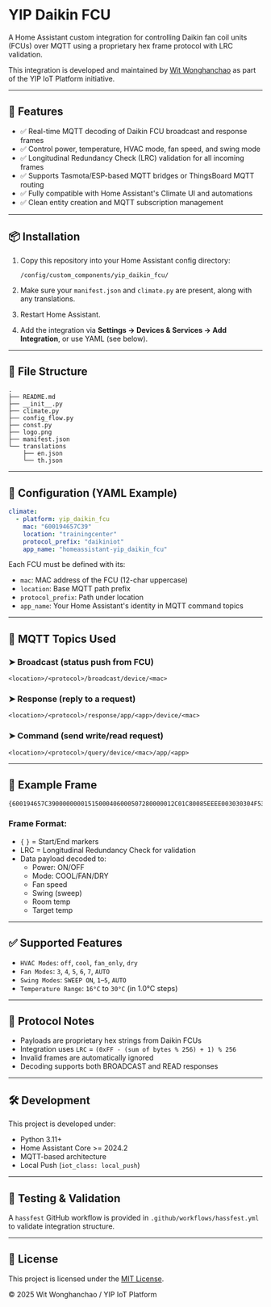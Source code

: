 # YIP Daikin FCU

A Home Assistant custom integration for controlling Daikin fan coil units (FCUs) over MQTT using a proprietary hex frame protocol with LRC validation.

This integration is developed and maintained by [Wit Wonghanchao](https://github.com/witwonghanchao) as part of the YIP IoT Platform initiative.

---

## 🌟 Features

- ✅ Real-time MQTT decoding of Daikin FCU broadcast and response frames
- ✅ Control power, temperature, HVAC mode, fan speed, and swing mode
- ✅ Longitudinal Redundancy Check (LRC) validation for all incoming frames
- ✅ Supports Tasmota/ESP-based MQTT bridges or ThingsBoard MQTT routing
- ✅ Fully compatible with Home Assistant's Climate UI and automations
- ✅ Clean entity creation and MQTT subscription management

---

## 📦 Installation

1. Copy this repository into your Home Assistant config directory:

   ```
   /config/custom_components/yip_daikin_fcu/
   ```

2. Make sure your `manifest.json` and `climate.py` are present, along with any translations.

3. Restart Home Assistant.

4. Add the integration via **Settings → Devices & Services → Add Integration**, or use YAML (see below).

---

## 🧾 File Structure

```
.
├── README.md
├── __init__.py
├── climate.py
├── config_flow.py
├── const.py
├── logo.png
├── manifest.json
└── translations
    ├── en.json
    └── th.json
```

---

## 🧩 Configuration (YAML Example)

```yaml
climate:
  - platform: yip_daikin_fcu
    mac: "600194657C39"
    location: "trainingcenter"
    protocol_prefix: "daikiniot"
    app_name: "homeassistant-yip_daikin_fcu"
```

Each FCU must be defined with its:
- `mac`: MAC address of the FCU (12-char uppercase)
- `location`: Base MQTT path prefix
- `protocol_prefix`: Path under location
- `app_name`: Your Home Assistant's identity in MQTT command topics

---

## 📡 MQTT Topics Used

### ➤ Broadcast (status push from FCU)
```
<location>/<protocol>/broadcast/device/<mac>
```

### ➤ Response (reply to a request)
```
<location>/<protocol>/response/app/<app>/device/<mac>
```

### ➤ Command (send write/read request)
```
<location>/<protocol>/query/device/<mac>/app/<app>
```

---

## 🔁 Example Frame

```
{600194657C39000000001515000406000507280000012C01C80085EEEE003030304F53}
```

### Frame Format:
- `{` `}` = Start/End markers
- LRC = Longitudinal Redundancy Check for validation
- Data payload decoded to:
  - Power: ON/OFF
  - Mode: COOL/FAN/DRY
  - Fan speed
  - Swing (sweep)
  - Room temp
  - Target temp

---

## ✅ Supported Features

- `HVAC Modes`: `off`, `cool`, `fan_only`, `dry`
- `Fan Modes`: `3`, `4`, `5`, `6`, `7`, `AUTO`
- `Swing Modes`: `SWEEP ON`, `1`–`5`, `AUTO`
- `Temperature Range`: `16°C` to `30°C` (in 1.0°C steps)

---

## 🧠 Protocol Notes

- Payloads are proprietary hex strings from Daikin FCUs
- Integration uses `LRC` = `(0xFF - (sum of bytes % 256) + 1) % 256`
- Invalid frames are automatically ignored
- Decoding supports both BROADCAST and READ responses

---

## 🛠 Development

This project is developed under:

- Python 3.11+
- Home Assistant Core >= 2024.2
- MQTT-based architecture
- Local Push (`iot_class: local_push`)

---

## 🔬 Testing & Validation

A `hassfest` GitHub workflow is provided in `.github/workflows/hassfest.yml` to validate integration structure.

---

## 📜 License

This project is licensed under the [MIT License](LICENSE).

© 2025 Wit Wonghanchao / YIP IoT Platform

